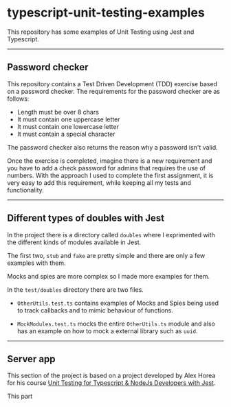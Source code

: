 # typescript-unit-testing-examples

This repository has some examples of Unit Testing using Jest and Typescript.

---

## Password checker
This repository contains a Test Driven Development (TDD) exercise based on a password checker. The requirements for the password checker are as follows:

- Length must be over 8 chars
- It must contain one uppercase letter
- It must contain one lowercase letter
- It must contain a special character

The password checker also returns the reason why a password isn't valid.

Once the exercise is completed, imagine there is a new requirement and you have to add a check password for admins that requires the use of numbers. With the approach I used to complete the first assignment, it is very easy to add this requirement, while keeping all my tests and functionality.

---

## Different types of doubles with Jest
In the project there is a directory called `doubles` where I exprimented with the different kinds of modules available in Jest.

The first two, `stub` and `fake` are pretty simple and there are only a few examples with them.

Mocks and spies are more complex so I made more examples for them.

In the `test/doubles` directory there are two files. 
- `OtherUtils.test.ts` contains examples of Mocks and Spies being used to track callbacks and to mimic behaviour of functions.

- `MockModules.test.ts` mocks the entire `OtherUtils.ts` module and also has an example on how to mock a external library such as `uuid`.

---

## Server app
This section of the project is based on a project developed by Alex Horea for his course [Unit Testing for Typescript & NodeJs Developers with Jest](https://www.udemy.com/course/unit-testing-typescript-nodejs/).

This part 